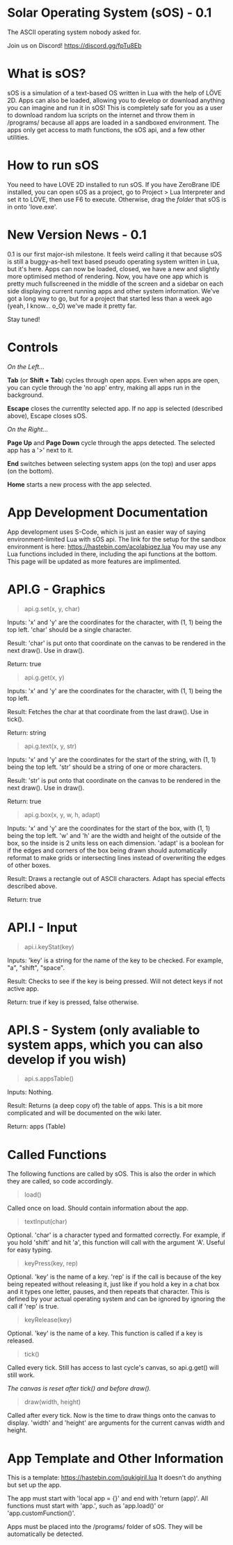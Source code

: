 # Solar Operating System (sOS) - 0.1
The ASCII operating system nobody asked for.

Join us on Discord! https://discord.gg/fpTu8Eb

# What is sOS?
sOS is a simulation of a text-based OS written in Lua with the help of LÖVE 2D. Apps can also be loaded, allowing you to develop or download anything you can imagine and run it in sOS! This is completely safe for you as a user to download random lua scripts on the internet and throw them in /programs/ because all apps are loaded in a sandboxed environment. The apps only get access to math functions, the sOS api, and a few other utilities.

# How to run sOS
You need to have LOVE 2D installed to run sOS. If you have ZeroBrane IDE installed, you can open sOS as a project, go to Project > Lua Interpreter and set it to LOVE, then use F6 to execute. Otherwise, drag the *folder* that sOS is in onto 'love.exe'.

# New Version News - 0.1
0.1 is our first major-ish milestone. It feels weird calling it that because sOS is still a buggy-as-hell text based pseudo operating system written in Lua, but it's here. Apps can now be loaded, closed, we have a new and slightly more optimised method of rendering. Now, you have one app which is pretty much fullscreened in the middle of the screen and a sidebar on each side displaying current running apps and other system information. We've got a long way to go, but for a project that started less than a week ago (yeah, I know... o_O) we've made it pretty far.

Stay tuned!

# Controls

*On the Left...*

**Tab** (or **Shift + Tab**) cycles through open apps. Even when apps are open, you can cycle through the 'no app' entry, making all apps run in the background.

**Escape** closes the currentlty selected app. If no app is selected (described above), Escape closes sOS.

*On the Right...*

**Page Up** and **Page Down** cycle through the apps detected. The selected app has a '>' next to it.

**End** switches between selecting system apps (on the top) and user apps (on the bottom).

**Home** starts a new process with the app selected.

# App Development Documentation
App development uses S-Code, which is just an easier way of saying environment-limited Lua with sOS api. The link for the setup for the sandbox environment is here: https://hastebin.com/acolabiqez.lua You may use any Lua functions included in there, including the api functions at the bottom. This page will be updated as more features are implimented.

# API.G - Graphics
> api.g.set(x, y, char)

Inputs: 'x' and 'y' are the coordinates for the character, with (1, 1) being the top left. 'char' should be a single character.

Result: 'char' is put onto that coordinate on the canvas to be rendered in the next draw(). Use in draw().

Return: true

> api.g.get(x, y)

Inputs: 'x' and 'y' are the coordinates for the character, with (1, 1) being the top left.

Result: Fetches the char at that coordinate from the last draw(). Use in tick().

Return: string

> api.g.text(x, y, str)

Inputs: 'x' and 'y' are the coordinates for the start of the string, with (1, 1) being the top left. 'str' should be a string of one or more characters.

Result: 'str' is put onto that coordinate on the canvas to be rendered in the next draw(). Use in draw().

Return: true

> api.g.box(x, y, w, h, adapt)

Inputs: 'x' and 'y' are the coordinates for the start of the box, with (1, 1) being the top left. 'w' and 'h' are the width and height of the outside of the box, so the inside is 2 units less on each dimension. 'adapt' is a boolean for if the edges and corners of the box being drawn should automatically reformat to make grids or intersecting lines instead of overwriting the edges of other boxes.

Result: Draws a rectangle out of ASCII characters. Adapt has special effects described above.

Return: true

# API.I - Input
> api.i.keyStat(key)

Inputs: 'key' is a string for the name of the key to be checked. For example, "a", "shift", "space".

Result: Checks to see if the key is being pressed. Will not detect keys if not active app.

Return: true if key is pressed, false otherwise.

# API.S - System (only avaliable to system apps, which you can also develop if you wish)
> api.s.appsTable()

Inputs: Nothing.

Result: Returns (a deep copy of) the table of apps. This is a bit more complicated and will be documented on the wiki later.

Return: apps (Table)

# Called Functions
The following functions are called by sOS. This is also the order in which they are called, so code accordingly.

> load()

Called once on load. Should contain information about the app.

> textInput(char)

Optional. 'char' is a character typed and formatted correctly. For example, if you hold 'shift' and hit 'a', this function will call with the argument 'A'. Useful for easy typing.

> keyPress(key, rep)

Optional. 'key' is the name of a key. 'rep' is if the call is because of the key being repeated without releasing it, just like if you hold a key in a chat box and it types one letter, pauses, and then repeats that character. This is defined by your actual operating system and can be ignored by ignoring the call if 'rep' is true.

> keyRelease(key)

Optional. 'key' is the name of a key. This function is called if a key is released.

> tick()

Called every tick. Still has access to last cycle's canvas, so api.g.get() will still work.

*The canvas is reset after tick() and before draw().*

> draw(width, height)

Called after every tick. Now is the time to draw things onto the canvas to display. 'width' and 'height' are arguments for the current canvas width and height.

# App Template and Other Information

This is a template: https://hastebin.com/iqukigiril.lua
It doesn't do anything but set up the app.

The app must start with 'local app = {}' and end with 'return (app)'.
All functions must start with 'app.', such as 'app.load()' or 'app.customFunction()'.

Apps must be placed into the /programs/ folder of sOS. They will be automatically be detected.
